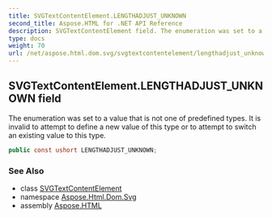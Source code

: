 ```yaml
---
title: SVGTextContentElement.LENGTHADJUST_UNKNOWN
second_title: Aspose.HTML for .NET API Reference
description: SVGTextContentElement field. The enumeration was set to a value that is not one of predefined types. It is invalid to attempt to define a new value of this type or to attempt to switch an existing value to this type
type: docs
weight: 70
url: /net/aspose.html.dom.svg/svgtextcontentelement/lengthadjust_unknown/
---
```

## SVGTextContentElement.LENGTHADJUST_UNKNOWN field

The enumeration was set to a value that is not one of predefined types. It is invalid to attempt to define a new value of this type or to attempt to switch an existing value to this type.

```csharp
public const ushort LENGTHADJUST_UNKNOWN;
```

### See Also

* class [SVGTextContentElement](../)
* namespace [Aspose.Html.Dom.Svg](../../../aspose.html.dom.svg/)
* assembly [Aspose.HTML](../../../)
